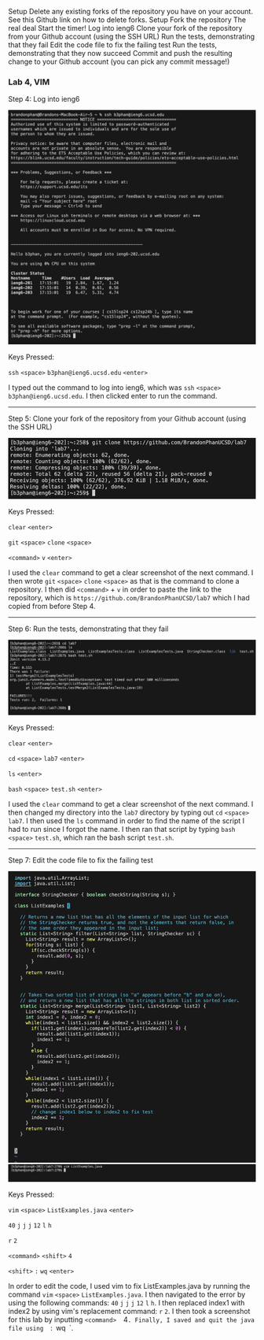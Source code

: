 Setup Delete any existing forks of the repository you have on your account. See this Github link on how to delete forks.
Setup Fork the repository
The real deal Start the timer!
Log into ieng6
Clone your fork of the repository from your Github account (using the SSH URL)
Run the tests, demonstrating that they fail
Edit the code file to fix the failing test
Run the tests, demonstrating that they now succeed
Commit and push the resulting change to your Github account (you can pick any commit message!)


### Lab 4, VIM

Step 4: Log into ieng6

![image](step-4.png)

Keys Pressed: 

`ssh` `<space>` `b3phan@ieng6.ucsd.edu` `<enter>`

I typed out the command to log into ieng6, which was `ssh` `<space>` `b3phan@ieng6.ucsd.edu`. I then clicked enter to run the command.

---

Step 5: Clone your fork of the repository from your Github account (using the SSH URL)

![image](step-5.png)

Keys Pressed: 

`clear` `<enter>` 

`git` `<space>` `clone` `<space>` 

`<command>` `v` `<enter>`

I used the `clear` command to get a clear screenshot of the next command. I then wrote `git` `<space>` `clone` `<space>` as that is the command to clone a repository. I then did `<command>` + `v` in order to paste the link to the repository, which is `https://github.com/BrandonPhanUCSD/lab7` which I had copied from before Step 4.

---

Step 6: Run the tests, demonstrating that they fail

![image](step-6.png)

Keys Pressed: 

`clear` `<enter>` 

`cd` `<space>` `lab7` `<enter>` 

`ls` `<enter>`

`bash` `<space>` `test.sh` `<enter>`

I used the `clear` command to get a clear screenshot of the next command. I then changed my directory into the `lab7` directory by typing out `cd` `<space>` `lab7`. I then used the `ls` command in order to find the name of the script I had to run since I forgot the name. I then ran that script by typing `bash` `<space>` `test.sh`, which ran the bash script `test.sh`.

---

Step 7: Edit the code file to fix the failing test

![image](step-7-1.png)
![image](step-7-2.png)


Keys Pressed:

`vim` `<space>` `ListExamples.java` `<enter>`

`40` `j` `j` `j` `12` `l` `h`

`r` `2` 

`<command>` `<shift>` `4`

`<shift>` `:` `wq` `<enter>`

In order to edit the code, I used vim to fix ListExamples.java by running the command `vim` `<space>` `ListExamples.java`. I then navigated to the error by using the following commands: `40` `j` `j` `j` `12` `l` `h`. I then replaced index1 with index2 by using vim's replacement command: `r` `2`. I then took a screenshot for this lab by inputting `<command> `<shift>` `4`. Finally, I saved and quit the java file using `<shift>` `:` `wq` `<enter>`.
